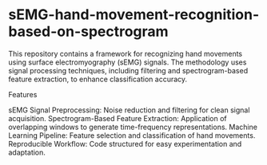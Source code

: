 # sEMG-hand-movement-recognition-based-on-spectrogram

This repository contains a framework for recognizing hand movements using surface electromyography (sEMG) signals. The methodology uses signal processing techniques, including filtering and spectrogram-based feature extraction, to enhance classification accuracy.

Features

sEMG Signal Preprocessing: Noise reduction and filtering for clean signal acquisition.
Spectrogram-Based Feature Extraction: Application of overlapping windows to generate time-frequency representations.
Machine Learning Pipeline: Feature selection and classification of hand movements.
Reproducible Workflow: Code structured for easy experimentation and adaptation.

